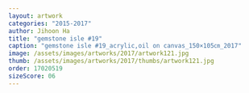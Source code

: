 ```yaml
---
layout: artwork
categories: "2015-2017"
author: Jihoon Ha
title: "gemstone isle #19"
caption: "gemstone isle #19_acrylic,oil on canvas_150×105㎝_2017"
image: /assets/images/artworks/2017/artwork121.jpg
thumb: /assets/images/artworks/2017/thumbs/artwork121.jpg
order: 17020519
sizeScore: 06
---
```

